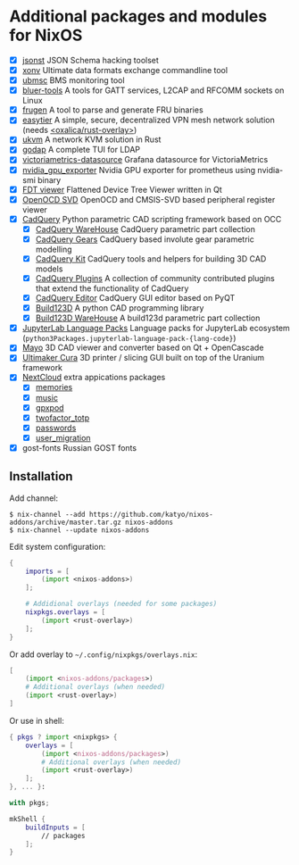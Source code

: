 # Additional packages and modules for NixOS

- [x] [jsonst](https://github.com/katyo/jsonschema) JSON Schema hacking toolset
- [x] [xonv](https://github.com/katyo/xonv) Ultimate data formats exchange commandline tool
- [x] [ubmsc](https://github.com/katyo/ubmsc-rs) BMS monitoring tool
- [x] [bluer-tools](https://github.com/bluez/bluer) A tools for GATT services, L2CAP and RFCOMM sockets on Linux
- [x] [frugen](https://codeberg.org/IPMITool/frugen) A tool to parse and generate FRU binaries
- [x] [easytier](https://easytier.top/en) A simple, secure, decentralized VPN mesh network solution (needs [<oxalica/rust-overlay>](https://github.com/oxalica/rust-overlay))
- [x] [ukvm](https://github.com/katyo/ukvm) A network KVM solution in Rust
- [x] [godap](https://github.com/Macmod/godap) A complete TUI for LDAP
- [x] [victoriametrics-datasource](https://github.com/VictoriaMetrics/victoriametrics-datasource) Grafana datasource for VictoriaMetrics
- [x] [nvidia_gpu_exporter](https://github.com/utkuozdemir/nvidia_gpu_exporter) Nvidia GPU exporter for prometheus using nvidia-smi binary
- [x] [FDT viewer](https://github.com/dev-0x7C6/fdt-viewer) Flattened Device Tree Viewer written in Qt
- [x] [OpenOCD SVD](https://github.com/esynr3z/openocd-svd) OpenOCD and CMSIS-SVD based peripheral register viewer
- [x] [CadQuery](https://cadquery.readthedocs.io/) Python parametric CAD scripting framework based on OCC
  - [x] [CadQuery WareHouse](https://cq-warehouse.readthedocs.io/) CadQuery parametric part collection
  - [x] [CadQuery Gears](https://github.com/meadiode/cq_gears) CadQuery based involute gear parametric modelling
  - [x] [CadQuery Kit](https://github.com/michaelgale/cq-kit) CadQuery tools and helpers for building 3D CAD models
  - [x] [CadQuery Plugins](https://github.com/CadQuery/cadquery-plugins) A collection of community contributed plugins that extend the functionality of CadQuery 
  - [x] [CadQuery Editor](https://github.com/CadQuery/CQ-editor) CadQuery GUI editor based on PyQT
  - [x] [Build123D](https://build123d.readthedocs.io/) A python CAD programming library
  - [x] [Build123D WareHouse](https://github.com/gumyr/bd_warehouse) A build123d parametric part collection
- [x] [JupyterLab Language Packs](https://github.com/jupyterlab/language-packs) Language packs for JupyterLab ecosystem (`python3Packages.jupyterlab-language-pack-{lang-code}`)
- [x] [Mayo](https://github.com/fougue/mayo) 3D CAD viewer and converter based on Qt + OpenCascade
- [x] [Ultimaker Cura](https://github.com/Ultimaker/Cura) 3D printer / slicing GUI built on top of the Uranium framework
- [x] [NextCloud](https://nextcloud.com/) extra appications packages
  - [x] [memories](https://apps.nextcloud.com/apps/memories)
  - [x] [music](https://apps.nextcloud.com/apps/music)
  - [x] [gpxpod](https://apps.nextcloud.com/apps/gpxpod)
  - [x] [twofactor_totp](https://apps.nextcloud.com/apps/twofactor_totp)
  - [x] [passwords](https://apps.nextcloud.com/apps/passwords)
  - [x] [user_migration](https://apps.nextcloud.com/apps/user_migration)
- [x] gost-fonts Russian GOST fonts

## Installation

Add channel:
```plain
$ nix-channel --add https://github.com/katyo/nixos-addons/archive/master.tar.gz nixos-addons
$ nix-channel --update nixos-addons
```

Edit system configuration:
```nix
{
    imports = [
        (import <nixos-addons>)
    ];

    # Addidional overlays (needed for some packages)
    nixpkgs.overlays = [
        (import <rust-overlay>)
    ];
}
```

Or add overlay to `~/.config/nixpkgs/overlays.nix`:
```nix
[
    (import <nixos-addons/packages>)
    # Additional overlays (when needed)
    (import <rust-overlay>)
]
```

Or use in shell:
```nix
{ pkgs ? import <nixpkgs> {
    overlays = [
        (import <nixos-addons/packages>)
        # Additional overlays (when needed)
        (import <rust-overlay>)
    ];
}, ... }:

with pkgs;

mkShell {
    buildInputs = [
        // packages
    ];
}
```
